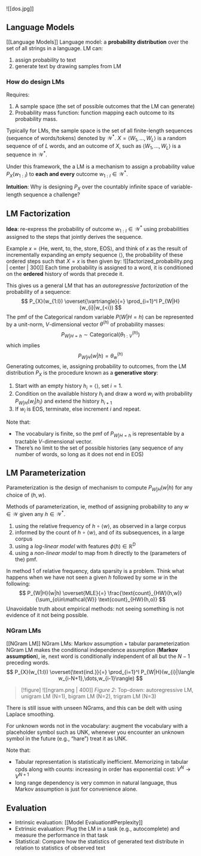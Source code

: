 ![[dos.jpg]]

## Language Models
[[Language Models]]
Language model: a **probability distribution** over the set of all strings in a language. LM can:
1. assign probability to text
2. generate text by drawing samples from LM

### How do design LMs
Requires:
1. A sample space (the set of possible outcomes that the LM can generate)
2. Probability mass function: function mapping each outcome to its probability mass.

Typically for LMs, the sample space is the set of all finite-length sequences (sequence of words/tokens) denoted by $\mathcal{W}^*$. 
$X = \langle W_{1},\dots,W_{L}\rangle$ is a random sequence of of $L$ words, and an outcome of $X$, such as $\langle W_{1},\dots,W_{L}\rangle$ is a sequence in $\mathcal{W}^*$. 

Under this framework, the a LM is a mechanism to assign a probability value $P_{X}(w_{1:l})$ to **each and every** outcome $w_{1:l} \in \mathcal{W}^*$.

**Intuition**: Why is designing $P_{X}$ over the countably infinite space of variable-length sequence a challenge?

## LM Factorization
**Idea**: re-express the probability of outcome $w_{1:l} \in \mathcal{W}^*$ using probabilities assigned to the steps that jointly derives the sequence.

Example
$x = \langle \text{He, went, to, the, store, EOS} \rangle$, and think of $x$ as the result of incrementally expanding an empty sequence $\langle\rangle$, the probability of these ordered steps such that $X = x$ is then given by:
![[factorized_probability.png | center | 300]]
Each time probability is assigned to a word, it is conditioned on the **ordered** history of words that precede it.

This gives us a general LM that has an *autoregressive factorization* of the probability of a sequence:
$$
P_{X}(w_{1:l}) \overset{\vartriangle}{=} \prod_{i=1}^l P_{W|H}(w_{i}|w_{<i})
$$
The pmf of the Categorical random variable $P(W|H=h)$ can be represented by a unit-norm, $V$-dimensional vector $\theta^{(h)}$ of probability masses:
$$
P_{W|H=h} \sim \text{Categorical}(\theta_{1:V}^{(h)})
$$
which implies
$$
P_{W|H}(w|h) = \theta_{w}^{(h)}
$$
Generating outcomes, ie, assigning probability to outcomes, from the LM distribution $P_{X}$ is the procedure known as a **generative story**:
1. Start with an empty history $h_{i} = \langle\rangle$, set $i = 1$.
2. Condition on the available history $h_{i}$ and draw a word $w_{i}$ with probability $P_{W|H}(w_{i}|h_{i})$  and extend the history $h_{i+1}$
3. If $w_{i}$ is $\text{EOS}$, terminate, else increment $i$ and repeat.

Note that:
- The vocabulary is finite, so the pmf of $P_{W|H=h}$ is representable by a tractable $V$-dimensional vector.
- There’s no limit to the set of possible histories (any sequence of any number of words, so long as it does not end in EOS)

## LM Parameterization
Parameterization is the design of mechanism to compute $P_{W|H}(w|h)$ for any choice of $(h,w)$. 

Methods of parameterization, ie, method of assigning probability to any $w\in\mathcal{W}$ given any $h\in\mathcal{W}^*$.
1. using the relative frequency of $h\ \circ\ \langle w \rangle$, as observed in a large corpus
2. informed by the count of $h\ \circ\ \langle w \rangle$, and of its subsequences, in a large corpus
3. using a *log-linear model* with features $\phi(h) \in \mathbb{R}^D$
4. using a *non-linear model* to map from $h$ directly to the (parameters of the) pmf.

In method 1 of relative frequency, data sparsity is a problem. Think what happens when we have not seen a given $h$ followed by some $w$ in the following:
$$
P_{W|H}(w|h) \overset{MLE}{=} \frac{\text{count}_{HW}(h,w)}{\sum_{o\in\mathcal{W}} \text{count}_{HW}(h,o)}
$$
Unavoidable truth about empirical methods: not seeing something is not evidence of it not being possible.
### NGram LMs
[[NGram LM]]
NGram LMs: Markov assumption + tabular parameterization
NGram LM makes the conditional independence assumption (**Markov assumption**), ie, next word is conditionally independent of all but the $N-1$ preceding words.
$$
P_{X}(w_{1:l}) \overset{\text{ind.}}{=} \prod_{i=1}^l P_{W|H}(w_{i}|\langle w_{i-N+1},\dots,w_{i-1}\rangle)
$$

> [!figure] ![[ngram.png | 400]] 
> *Figure 2*: Top-down: autoregressive LM, unigram LM (N=1), bigram LM (N=2),
trigram LM (N=3)

There is still issue with unseen NGrams, and this can be delt with using Laplace smoothing.

For unknown words not in the vocabulary: augment the vocabulary with a placeholder symbol such as $\text{UNK}$, whenever you encounter an unknown symbol in the future (e.g., “hare”) treat it as $\text{UNK}$.

Note that: 
- Tabular representation is statistically inefficient. Memorizing in tabular cpds along with counts: increasing in order has exponential cost: $V^N \rightarrow V^{N+1}$
- long range dependency is very common in natural language, thus Markov assumption is just for convenience alone.

## Evaluation

- Intrinsic evaluation: [[Model Evaluation#Perplexity]]
- Extrinsic evaluation: Plug the LM in a task (e.g., autocomplete) and measure the performance in that task
- Statistical: Compare how the statistics of generated text distribute in relation to statistics of observed text

